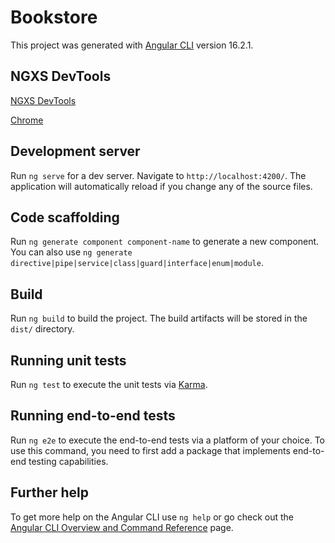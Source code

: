 # Bookstore

This project was generated with [Angular CLI](https://github.com/angular/angular-cli) version 16.2.1.


## NGXS DevTools

[NGXS DevTools](https://www.ngxs.io/plugins/devtools)

[Chrome](https://chrome.google.com/webstore/detail/redux-devtools/lmhkpmbekcpmknklioeibfkpmmfibljd)

## Development server

Run `ng serve` for a dev server. Navigate to `http://localhost:4200/`. The application will automatically reload if you change any of the source files.

## Code scaffolding

Run `ng generate component component-name` to generate a new component. You can also use `ng generate directive|pipe|service|class|guard|interface|enum|module`.

## Build

Run `ng build` to build the project. The build artifacts will be stored in the `dist/` directory.

## Running unit tests

Run `ng test` to execute the unit tests via [Karma](https://karma-runner.github.io).

## Running end-to-end tests

Run `ng e2e` to execute the end-to-end tests via a platform of your choice. To use this command, you need to first add a package that implements end-to-end testing capabilities.

## Further help

To get more help on the Angular CLI use `ng help` or go check out the [Angular CLI Overview and Command Reference](https://angular.io/cli) page.
